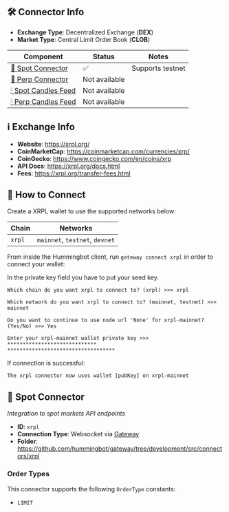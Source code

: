 
## 🛠 Connector Info

- **Exchange Type**: Decentralized Exchange (**DEX**)
- **Market Type**: Central Limit Order Book (**CLOB**)

| Component                                  | Status        | Notes            |
|--------------------------------------------|---------------|------------------|
| [🔀 Spot Connector](#spot-connector)       | ✅             | Supports testnet |
| [🔀 Perp Connector](#perp-connector)       | Not available |                  |
| [🕯 Spot Candles Feed](#spot-candles-feed) | Not available |                  |
| [🕯 Perp Candles Feed](#perp-candles-feed) | Not available |                  |

## ℹ️ Exchange Info
- **Website**: <https://xrpl.org/>
- **CoinMarketCap**: <https://coinmarketcap.com/currencies/xrp/>
- **CoinGecko**: <https://www.coingecko.com/en/coins/xrp>
- **API Docs**: <https://xrpl.org/docs.html>
- **Fees**: <https://xrpl.org/transfer-fees.html>

## 🔑 How to Connect

Create a XRPL wallet to use the supported networks below:

| Chain    | Networks             |
|----------|----------------------|
| `xrpl` | `mainnet`, `testnet`, `devnet` |

From inside the Hummingbot client, run `gateway connect xrpl` in order to connect your wallet:

In the private key field you have to put your seed key.

```  
Which chain do you want xrpl to connect to? (xrpl) >>> xrpl

Which network do you want xrpl to connect to? (mainnet, testnet) >>> mainnet

Do you want to continue to use node url 'None' for xrpl-mainnet? (Yes/No) >>> Yes

Enter your xrpl-mainnet wallet private key >>>  *****************************
***********************************
```

If connection is successful:

```  
The xrpl connector now uses wallet [pubKey] on xrpl-mainnet  
```  

## 🔀 Spot Connector
*Integration to spot markets API endpoints*

- **ID**: `xrpl`
- **Connection Type**: Websocket via [Gateway](/gateway)
- **Folder**: <https://github.com/hummingbot/gateway/tree/development/src/connectors/xrpl>

### Order Types

This connector supports the following `OrderType` constants:

- `LIMIT`